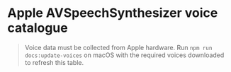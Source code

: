 # Apple AVSpeechSynthesizer voice catalogue

> Voice data must be collected from Apple hardware. Run `npm run docs:update-voices` on macOS with the required voices downloaded to refresh this table.
